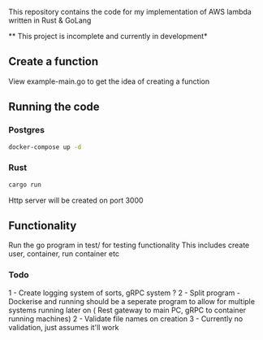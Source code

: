 This repository contains the code for my implementation of AWS lambda written in Rust & GoLang

** This project is incomplete and currently in development*

## Create a function
View example-main.go to get the idea of creating a function 

## Running the code
### Postgres
```bash
docker-compose up -d 
```
### Rust 
```bash
cargo run 
```
Http server will be created on port 3000 



## Functionality 
Run the go program in test/ for testing functionality 
This includes create user, container, run container etc


### Todo
1 - Create logging system of sorts, gRPC system ? 
2 - Split program - Dockerise and running should be a seperate program to allow for multiple systems running later on
    ( Rest gateway to main PC, gRPC to container running machines) 
2 - Validate file names on creation
3 - Currently no validation, just assumes it'll work 

